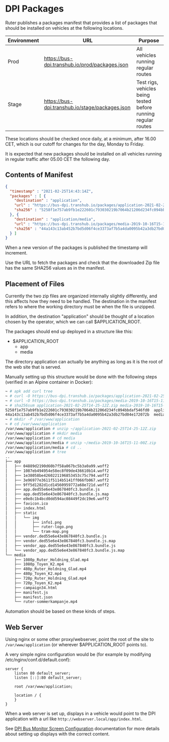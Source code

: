 # DPI Packages

Ruter publishes a packages manifest that provides a list of packages that should be installed on vehicles at the following locations.

| Environment | URL | Purpose |
| --- | ---| --- |
| Prod | https://bus-dpi.transhub.io/prod/packages.json | All vehicles running regular routes |
| Stage | https://bus-dpi.transhub.io/stage/packages.json | Test rigs, vehicles being tested before running regular routes |

These locations should be checked once daily, at a minimum, after 16.00 CET, which is our cutoff for changes for the day, Monday to Friday.

It is expected that new packages should be installed on all vehicles running in regular traffic after 05.00 CET the following day.

## Contents of Manifest

```json
{
  "timestamp" : "2021-02-25T14:43:14Z",
  "packages" : [ {
    "destination" : "application",
    "url" : "https://bus-dpi.transhub.io/packages/application-2021-02-25T14-25-12Z.zip",
    "sha256" : "5258f1e757ab9fb1e222601c793030219b7064b21206d234fc094bbdaf546fd0"
  }, {
    "destination" : "application/media",
    "url" : "https://bus-dpi.transhub.io/packages/media-2019-10-16T15-11-00Z.zip",
    "sha256" : "44a143c13ab452b7bd5d06f4ce3373af7b5a4da0095b42a3db27bd04e172072b"
  } ]
}
```

When a new version of the packages is published the timestamp will increment.

Use the URL to fetch the packages and check that the downloaded Zip file has the same SHA256 values as in the manifest.

## Placement of Files

Currently the two zip files are organized internally slightly differently, and this affects how they need to be handled. The destination in the manifest refers to where the working directory must be when the file is unzipped.

In addition, the destination "application" should be thought of a location chosen by the operator, which we can call $APPLICATION_ROOT.

The packages should end up deployed in a structure like this:

* $APPLICATION_ROOT
  * app
  * media
    
The directory application can actually be anything as long as it is the root of the web site that is served.

Manually setting up this structure would be done with the following steps (verified in an Alpine container in Docker):

```sh
~ # apk add curl tree
~ # curl -O https://bus-dpi.transhub.io/packages/application-2021-02-25T14-25-12Z.zip
~ # curl -O https://bus-dpi.transhub.io/packages/media-2019-10-16T15-11-00Z.zip
~ # sha256sum application-2021-02-25T14-25-12Z.zip media-2019-10-16T15-11-00Z.zip
5258f1e757ab9fb1e222601c793030219b7064b21206d234fc094bbdaf546fd0  application-2021-02-25T14-25-12Z.zip
44a143c13ab452b7bd5d06f4ce3373af7b5a4da0095b42a3db27bd04e172072b  media-2019-10-16T15-11-00Z.zip
~ # mkdir -P /var/www/application
~ # cd /var/www/application
/var/www/application # unzip ~/application-2021-02-25T14-25-12Z.zip
/var/www/application # mkdir media
/var/www/application # cd media
/var/www/application/media # unzip ~/media-2019-10-16T15-11-00Z.zip
/var/www/application/media # cd ..
/var/www/application # tree
..
├── app
│   ├── 04889d2190d60b7f58a067bc5b3a0a99.woff2
│   ├── 1087eb494954e58ec8f09de436610b14.woff2
│   ├── 1e38058be4260221196853453c75c794.woff2
│   ├── 3e96977e3611f5114b5141ff066fb067.woff2
│   ├── 9ff5d1282d1cd14560959772a68e721d.woff2
│   ├── app.ded55e6e43e867840fc3.bundle.js
│   ├── app.ded55e6e43e867840fc3.bundle.js.map
│   ├── e0e8c1b4bcd0dd594ac08449f2dc19e6.woff2
│   ├── favicon.ico
│   ├── index.html
│   ├── static
│   │   └── img
│   │       ├── info1.png
│   │       ├── ruter-logo.png
│   │       └── tram-map.png
│   ├── vendor.ded55e6e43e867840fc3.bundle.js
│   ├── vendor.ded55e6e43e867840fc3.bundle.js.map
│   ├── vendor_app.ded55e6e43e867840fc3.bundle.js
│   └── vendor_app.ded55e6e43e867840fc3.bundle.js.map
└── media
    ├── 1080p_Ruter_Holdning_Glad.mp4
    ├── 1080p_Toyen_K2.mp4
    ├── 480p_Ruter_Holdning_Glad.mp4
    ├── 480p_Toyen_K2.mp4
    ├── 720p_Ruter_Holdning_Glad.mp4
    ├── 720p_Toyen_K2.mp4
    ├── campaign34.html
    ├── manifest.js
    ├── manifest.json
    └── ruter-sommerkampanje.mp4

```
Automation should be based on these kinds of steps.

## Web Server

Using nginx or some other proxy/webserver, point the root of the site to `/var/www/application` (or wherever $APPLICATION_ROOT points to).

A very simple nginx configuration would be (for example by modifying /etc/nginx/conf.d/default.conf):

```
server {
	listen 80 default_server;
	listen [::]:80 default_server;

	root /var/www/application;

	location / {
	}
}
```

When a web server is set up, displays in a vehicle would point to the DPI application with a url like `http://webserver.local/app/index.html`.

See [DPI Bus Monitor Screen Configuration](client/screen-configs.md) documentation for more details about setting up displays with the correct content.
